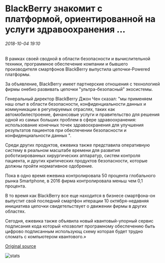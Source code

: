 # BlackBerry знакомит с платформой, ориентированной на услуги здравоохранения ...

###### 2018-10-04 19:10

В рамках своей сводной в области безопасности и вычислительной техники, программное обеспечение компании и бывшего производителя смартфонов BlackBerry выпустила цепочки-Powered платформы.

За объявление, BlackBerry имеет партнерские отношения с технологией фирмы онебио развивать цепочки "ультра-безопасный" экосистемы.

Генеральный директор BlackBerry Джон Чен сказал: "мы применяем наш опыт в области безопасности, конфиденциальности данных и коммуникации в регулируемых отраслях, таких как автомобилестроение, финансовые услуги и правительство для решения одной из самых больших проблем в сфере здравоохранения: использование конечных точек здравоохранения для улучшения результатов пациентов при обеспечении безопасности и конфиденциальности данных ".

Среди других продуктов, ежевика также представила оперативную систему в реальном масштабе времени для развития роботизированных хирургических аппаратур, систем контроля пациента, и других критических продуктов безопасности, которые должны пройти нормативное одобрение.

Пока в одно время ежевика контролировала 50 процента глобального рынка Smartphone, в 2016 фирма контролировала меньш чем 0,1 процента.

В то время как BlackBerry все еще находится в бизнесе смартфона-он выпустит свой последний смартфон итерации 10 октября-недавняя инициатива цепочки свидетельствует о движении фирмы в других областях.

Сегодня, ежевика также объявила новый квантовый-упорный сервис подписания кода который «позволит програмному обеспечению быть цифрово подписанным использующ схему которая будет трудно сломать с компьютером квантового.»

[Original source](https://cointelegraph.com/news/blackberry-introduces-blockchain-backed-platform-focused-on-healthcare-services)

![stats](https://c.statcounter.com/11760860/0/a89fa40b/1/ "stats")